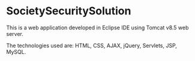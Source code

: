 # SocietySecuritySolution

This is a web application developed in Eclipse IDE using Tomcat v8.5 web server.

The technologies used are: HTML, CSS, AJAX, jQuery, Servlets, JSP, MySQL.
